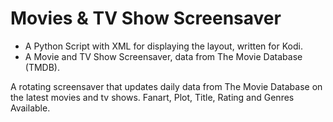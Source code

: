 # Movies & TV Show Screensaver

- A Python Script with XML for displaying the layout, written for Kodi.
- A Movie and TV Show Screensaver, data from The Movie Database (TMDB).

A rotating screensaver that updates daily data from The Movie Database on the latest movies and tv shows. Fanart, Plot, Title, Rating and Genres Available.
